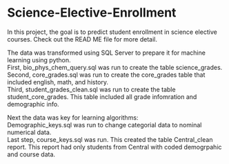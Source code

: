 # Science-Elective-Enrollment
In this project, the goal is to predict student enrollment in science elective courses. Check out the READ ME file for more detail. 

The data was transformed using SQL Server to prepare it for machine learning using python. <br>
   First, bio_phys_chem_query.sql was run to create the table science_grades. <br>
Second, core_grades.sql was run to create the core_grades table that included english, math, and history. <br>
Third, student_grades_clean.sql was run to create the table student_core_grades. This table included all grade infomration and demographic info. <br>

Next the data was key for learning algorithms: <br>
Demographic_keys.sql was run to change categorial data to nominal numerical data.<br>
Last step, course_keys.sql was run. This created the table Central_clean report. This report had only students from Central with coded demogrpahic and course data. <br>
